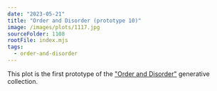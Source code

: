 ```yaml
---
date: "2023-05-21"
title: "Order and Disorder (prototype 10)"
image: /images/plots/1117.jpg
sourceFolder: 1108
rootFile: index.mjs
tags:
  - order-and-disorder
---
```


This plot is the first prototype of the ["Order and Disorder"](/plots/tags/order-and-disorder) generative collection.